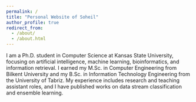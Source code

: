 ```yaml
---
permalink: /
title: "Personal Website of Soheil"
author_profile: true
redirect_from: 
  - /about/
  - /about.html
---
```


I am a Ph.D. student in Computer Science at Kansas State University, focusing on artificial intelligence, machine learning, bioinformatics, and information retrieval. I earned my M.Sc. in Computer Engineering from Bilkent University and my B.Sc. in Information Technology Engineering from the University of Tabriz. My experience includes research and teaching assistant roles, and I have published works on data stream classification and ensemble learning.

